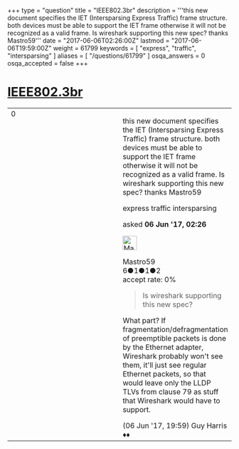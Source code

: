 +++
type = "question"
title = "IEEE802.3br"
description = '''this new document specifies the IET (Intersparsing Express Traffic) frame structure. both devices must be able to support the IET frame otherwise it will not be recognized as a valid frame. Is wireshark supporting this new spec? thanks Mastro59'''
date = "2017-06-06T02:26:00Z"
lastmod = "2017-06-06T19:59:00Z"
weight = 61799
keywords = [ "express", "traffic", "intersparsing" ]
aliases = [ "/questions/61799" ]
osqa_answers = 0
osqa_accepted = false
+++

<div class="headNormal">

# [IEEE802.3br](/questions/61799/ieee8023br)

</div>

<div id="main-body">

<div id="askform">

<table id="question-table" style="width:100%;"><colgroup><col style="width: 50%" /><col style="width: 50%" /></colgroup><tbody><tr class="odd"><td style="width: 30px; vertical-align: top"><div class="vote-buttons"><span id="post-61799-upvote" class="ajax-command post-vote up" rel="nofollow" title="I like this post (click again to cancel)"> </span><div id="post-61799-score" class="post-score" title="current number of votes">0</div><span id="post-61799-downvote" class="ajax-command post-vote down" rel="nofollow" title="I dont like this post (click again to cancel)"> </span> <span id="favorite-mark" class="ajax-command favorite-mark" rel="nofollow" title="mark/unmark this question as favorite (click again to cancel)"> </span><div id="favorite-count" class="favorite-count"></div></div></td><td><div id="item-right"><div class="question-body"><p>this new document specifies the IET (Intersparsing Express Traffic) frame structure. both devices must be able to support the IET frame otherwise it will not be recognized as a valid frame. Is wireshark supporting this new spec? thanks Mastro59</p></div><div id="question-tags" class="tags-container tags"><span class="post-tag tag-link-express" rel="tag" title="see questions tagged &#39;express&#39;">express</span> <span class="post-tag tag-link-traffic" rel="tag" title="see questions tagged &#39;traffic&#39;">traffic</span> <span class="post-tag tag-link-intersparsing" rel="tag" title="see questions tagged &#39;intersparsing&#39;">intersparsing</span></div><div id="question-controls" class="post-controls"></div><div class="post-update-info-container"><div class="post-update-info post-update-info-user"><p>asked <strong>06 Jun '17, 02:26</strong></p><img src="https://secure.gravatar.com/avatar/33d5c1eb3707a321c9903f844ca38b6b?s=32&amp;d=identicon&amp;r=g" class="gravatar" width="32" height="32" alt="Mastro59&#39;s gravatar image" /><p><span>Mastro59</span><br />
<span class="score" title="6 reputation points">6</span><span title="1 badges"><span class="badge1">●</span><span class="badgecount">1</span></span><span title="1 badges"><span class="silver">●</span><span class="badgecount">1</span></span><span title="2 badges"><span class="bronze">●</span><span class="badgecount">2</span></span><br />
<span class="accept_rate" title="Rate of the user&#39;s accepted answers">accept rate:</span> <span title="Mastro59 has no accepted answers">0%</span></p></div></div><div id="comments-container-61799" class="comments-container"><span id="61812"></span><div id="comment-61812" class="comment"><div id="post-61812-score" class="comment-score"></div><div class="comment-text"><blockquote><p>Is wireshark supporting this new spec?</p></blockquote><p>What part? If fragmentation/defragmentation of preemptible packets is done by the Ethernet adapter, Wireshark probably won't see them, it'll just see regular Ethernet packets, so that would leave only the LLDP TLVs from clause 79 as stuff that Wireshark would have to support.</p></div><div id="comment-61812-info" class="comment-info"><span class="comment-age">(06 Jun '17, 19:59)</span> <span class="comment-user userinfo">Guy Harris ♦♦</span></div></div></div><div id="comment-tools-61799" class="comment-tools"></div><div class="clear"></div><div id="comment-61799-form-container" class="comment-form-container"></div><div class="clear"></div></div></td></tr></tbody></table>

</div>

</div>


